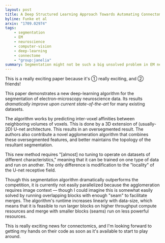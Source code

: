 ```yaml
---
layout: post
title: A Deep Structured Learning Approach Towards Automating Connectome Reconstruction from 3D Electron Micrographs
byline: Funke et al
arxiv: "1709.02974"
tags:
    - segmentation
    - EM
    - neuroscience
    - computer-vision
    - deep-learning
    - connectome
    - "group:janelia"
summary: Segmentation might not be such a big unsolved problem in EM neuroscience connectomics after all.
---
```


This is a really exciting paper because it's ① really exciting, and ② friends!

This paper demonstrates a new deep-learning algorithm for the segmentation of electron-microscopy neuroscience data. Its results _dramatically improve upon current state-of-the-art_ for many existing datasets.

The algorithm works by predicting inter-voxel affinities between neighboring volumes of voxels. This is done by a 3D extension of (usually-2D) U-net architecture. This results in an oversegmented result. The authors also contribute a novel agglomeration algorithm that combines these oversegmented features, and better maintains the topology of the resultant segmentation.

This new method requires "[almost] no tuning to operate on datasets of different characteristics," meaning that it can be trained on one type of data and run on another. The only difference is modification to the "locality" of the U-net receptive field.

Though this segmentation algorithm dramatically outperforms the competition, it is currently not easily parallelized because the agglomeration requires image context — though I could imagine this is somewhat easily solved by running overlapping blocks with enough "seam" to facilitate merges. The algorithm's runtime increases linearly with data-size, which means that it is feasible to run larger blocks on higher throughput compute resources and merge with smaller blocks (seams) run on less powerful resources.

This is really exciting news for connectomics, and I'm looking forward to getting my hands on their code as soon as it's available to start to play around.
